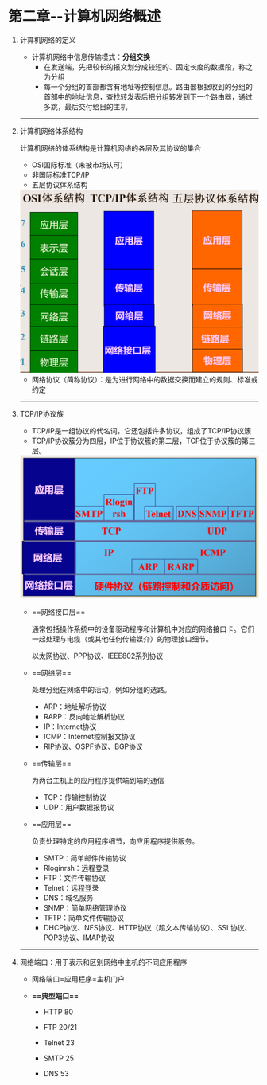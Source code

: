 # 第二章--计算机网络概述

1. 计算机网络的定义

   + 计算机网络中信息传输模式：**分组交换**
     + 在发送端，先把较长的报文划分成较短的、固定长度的数据段，称之为分组
     + 每一个分组的首部都含有地址等控制信息。路由器根据收到的分组的首部中的地址信息，查找转发表后把分组转发到下一个路由器，通过多跳，最后交付给目的主机

   ---

2. 计算机网络体系结构

   计算机网络的体系结构是计算机网络的各层及其协议的集合

   + OSI国际标准（未被市场认可）
   + 非国际标准TCP/IP
   + 五层协议体系结构

   <img src="2-1.png" alt="2-1" style="zoom: 50%;" />

   + 网络协议（简称协议）：是为进行网络中的数据交换而建立的规则、标准或约定

   ---

3. TCP/IP协议族

   + TCP/IP是一组协议的代名词，它还包括许多协议，组成了TCP/IP协议簇
   + TCP/IP协议簇分为四层，IP位于协议簇的第二层，TCP位于协议簇的第三层。

   <img src="2-2.png" alt="2-2" style="zoom:50%;" />

   + ==网络接口层==

     通常包括操作系统中的设备驱动程序和计算机中对应的网络接口卡。它们一起处理与电缆（或其他任何传输媒介）的物理接口细节。

     以太网协议、PPP协议、IEEE802系列协议

   + ==网络层==

     处理分组在网络中的活动，例如分组的选路。

     + ARP：地址解析协议
     + RARP：反向地址解析协议
     + IP：Internet协议
     + ICMP：Internet控制报文协议
     + RIP协议、OSPF协议、BGP协议

   + ==传输层==

     为两台主机上的应用程序提供端到端的通信

     + TCP：传输控制协议
     + UDP：用户数据报协议

   + ==应用层==

     负责处理特定的应用程序细节，向应用程序提供服务。

     + SMTP：简单邮件传输协议
     + Rloginrsh：远程登录
     + FTP：文件传输协议
     + Telnet：远程登录
     + DNS：域名服务
     + SNMP：简单网络管理协议
     + TFTP：简单文件传输协议
     + DHCP协议、NFS协议、HTTP协议（超文本传输协议）、SSL协议、POP3协议、IMAP协议

   ---

4. 网络端口：用于表示和区别网络中主机的不同应用程序

   + 网络端口=应用程序=主机门户

   + **==典型端口==**

     + HTTP 80

     + FTP 20/21

     + Telnet 23

     + SMTP 25

     + DNS 53

  

  

